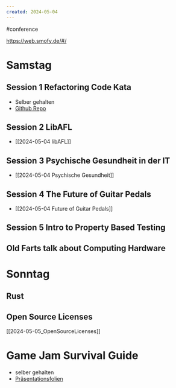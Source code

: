 ```yaml
---
created: 2024-05-04
---
```

#conference 

https://web.smofy.de/#/

# Samstag
## Session 1 Refactoring Code Kata
- Selber gehalten 
- [Github Repo](https://github.com/Laguna1989/gilded_rose_python)

## Session 2 LibAFL
- [[2024-05-04 libAFL]]
## Session 3 Psychische Gesundheit in der IT
- [[2024-05-04 Psychische Gesundheit]]
## Session 4 The Future of Guitar Pedals
- [[2024-05-04 Future of Guitar Pedals]]

## Session 5 Intro to Property Based Testing

## Old Farts talk about Computing Hardware


# Sonntag
## Rust
## Open Source Licenses
[[2024-05-05_OpenSourceLicenses]]
# Game Jam Survival Guide
- selber gehalten
- [Präsentationsfolien](https://docs.google.com/presentation/d/1BUujkrZUSKEiI-OPqHbQiH-gzgoCrV6Wz3L-FQ-yUlI/edit?usp=sharing)
